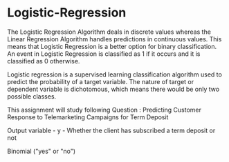 # Logistic-Regression

The Logistic Regression Algorithm deals in discrete values whereas the Linear Regression Algorithm handles predictions in continuous values. This means that Logistic Regression is a better option for binary classification. An event in Logistic Regression is classified as 1 if it occurs and it is classified as 0 otherwise.

Logistic regression is a supervised learning classification algorithm used to predict the probability of a target variable. The nature of target or dependent variable is dichotomous, which means there would be only two possible classes.

This assignment will study following Question :
Predicting Customer Response to Telemarketing Campaigns for Term Deposit

Output variable - y - Whether the client has subscribed a term deposit or not

Binomial ("yes" or "no")
